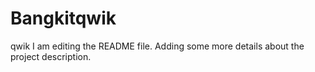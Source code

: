 # Bangkitqwik
qwik
I am editing the README file. Adding some more details about the project description.
